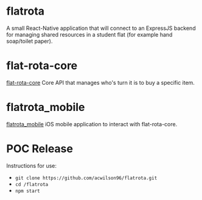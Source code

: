 # flatrota
A small React-Native application that will connect to an ExpressJS backend for managing shared resources in a student flat (for example hand soap/toilet paper).


# flat-rota-core
[flat-rota-core](https://github.com/acwilson96/flat-rota-core)
Core API that manages who's turn it is to buy a specific item.

# flatrota_mobile
[flatrota_mobile](https://github.com/acwilson96/flatrota_mobile)
iOS mobile application to interact with flat-rota-core.


# POC Release
Instructions for use:

* `git clone https://github.com/acwilson96/flatrota.git`
* `cd /flatrota`
* `npm start`

